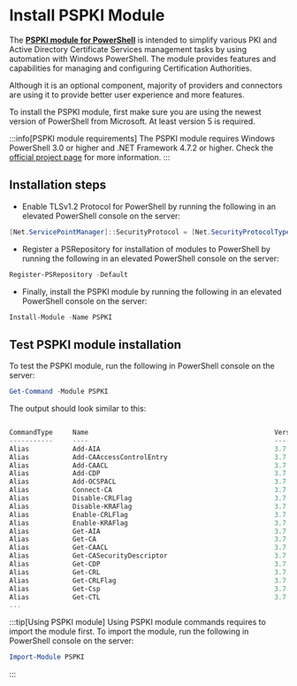 # Install PSPKI Module

The [**PSPKI module for PowerShell**](https://github.com/PKISolutions/PSPKI) is intended to simplify various PKI and Active Directory Certificate Services management tasks by using automation with Windows PowerShell. The module provides features and capabilities for managing and configuring Certification Authorities.

Although it is an optional component, majority of providers and connectors are using it to provide better user experience and more features.

To install the PSPKI module, first make sure you are using the newest version of PowerShell from Microsoft. At least version 5 is required.

:::info[PSPKI module requirements]
The PSPKI module requires Windows PowerShell 3.0 or higher and .NET Framework 4.7.2 or higher. Check the [official project page](https://github.com/PKISolutions/PSPKI) for more information.
:::

## Installation steps

- Enable TLSv1.2 Protocol for PowerShell by running the following in an elevated PowerShell console on the server:
```powershell
[Net.ServicePointManager]::SecurityProtocol = [Net.SecurityProtocolType]::Tls12
```

- Register a PSRepository for installation of modules to PowerShell by running the following in an elevated PowerShell console on the server:
```powershell
Register-PSRepository -Default
```

- Finally, install the PSPKI module by running the following in an elevated PowerShell console on the server:
```powershell
Install-Module -Name PSPKI
```

## Test PSPKI module installation

To test the PSPKI module, run the following in PowerShell console on the server:
```powershell
Get-Command -Module PSPKI
```

The output should look similar to this:
```powershell

CommandType     Name                                               Version    Source
-----------     ----                                               -------    ------
Alias           Add-AIA                                            3.7.2      PSPKI
Alias           Add-CAAccessControlEntry                           3.7.2      PSPKI
Alias           Add-CAACL                                          3.7.2      PSPKI
Alias           Add-CDP                                            3.7.2      PSPKI
Alias           Add-OCSPACL                                        3.7.2      PSPKI
Alias           Connect-CA                                         3.7.2      PSPKI
Alias           Disable-CRLFlag                                    3.7.2      PSPKI
Alias           Disable-KRAFlag                                    3.7.2      PSPKI
Alias           Enable-CRLFlag                                     3.7.2      PSPKI
Alias           Enable-KRAFlag                                     3.7.2      PSPKI
Alias           Get-AIA                                            3.7.2      PSPKI
Alias           Get-CA                                             3.7.2      PSPKI
Alias           Get-CAACL                                          3.7.2      PSPKI
Alias           Get-CASecurityDescriptor                           3.7.2      PSPKI
Alias           Get-CDP                                            3.7.2      PSPKI
Alias           Get-CRL                                            3.7.2      PSPKI
Alias           Get-CRLFlag                                        3.7.2      PSPKI
Alias           Get-Csp                                            3.7.2      PSPKI
Alias           Get-CTL                                            3.7.2      PSPKI
...
```

:::tip[Using PSPKI module]
Using PSPKI module commands requires to import the module first. To import the module, run the following in PowerShell console on the server:
```powershell
Import-Module PSPKI
```
:::
